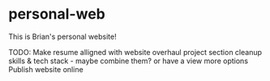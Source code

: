 # personal-web

This is Brian's personal website! 


TODO: 
Make resume alligned with website 
overhaul project section 
cleanup skills & tech stack - maybe combine them? or have a view more options 
Publish website online 